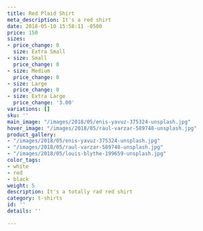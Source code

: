```yaml
---
title: Red Plaid Shirt
meta_description: It's a red shirt
date: 2018-05-10 15:58:11 -0500
price: 150
sizes:
- price_change: 0
  size: Extra Small
- size: Small
  price_change: 0
- size: Medium
  price_change: 0
- size: Large
  price_change: 0
- size: Extra Large
  price_change: '3.00'
variations: []
sku: ''
main_image: "/images/2018/05/enis-yavuz-375324-unsplash.jpg"
hover_image: "/images/2018/05/raul-varzar-589748-unsplash.jpg"
product_gallery:
- "/images/2018/05/enis-yavuz-375324-unsplash.jpg"
- "/images/2018/05/raul-varzar-589748-unsplash.jpg"
- "/images/2018/05/louis-blythe-199659-unsplash.jpg"
color_tags:
- white
- red
- black
weight: 5
description: It's a totally rad red shirt
category: t-shirts
id: ''
details: ''

---
```

